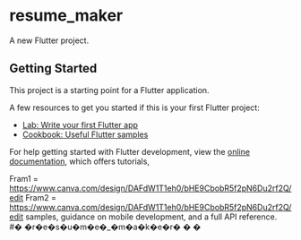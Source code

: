 # resume_maker

A new Flutter project.

## Getting Started

This project is a starting point for a Flutter application.

A few resources to get you started if this is your first Flutter project:

- [Lab: Write your first Flutter app](https://docs.flutter.dev/get-started/codelab)
- [Cookbook: Useful Flutter samples](https://docs.flutter.dev/cookbook)

For help getting started with Flutter development, view the
[online documentation](https://docs.flutter.dev/), which offers tutorials,

Fram1 =  https://www.canva.com/design/DAFdW1T1eh0/bHE9CbobR5f2pN6Du2rf2Q/edit
Fram2 = https://www.canva.com/design/DAFdW1T1eh0/bHE9CbobR5f2pN6Du2rf2Q/edit
samples, guidance on mobile development, and a full API reference.
#� �r�e�s�u�m�e�_�m�a�k�e�r�
�
�
